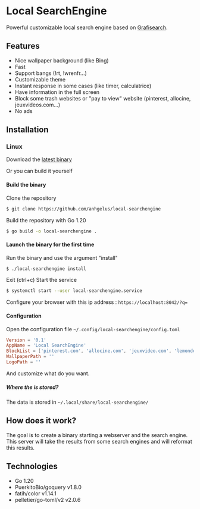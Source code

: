 # Local SearchEngine

Powerful customizable local search engine based on [Grafisearch](https://github.com/Grafikart/grafisearch).

## Features

- Nice wallpaper background (like Bing)
- Fast
- Support bangs (!rt, !wrenfr...)
- Customizable theme
- Instant response in some cases (like timer, calculatrice)
- Have information in the full screen
- Block some trash websites or "pay to view" website (pinterest, allocine, jeuxvideos.com...)
- No ads

## Installation

### Linux

Download the [latest binary](https://github.com/anhgelus/local-searchengine/releases/latest)

Or you can build it yourself

#### Build the binary

Clone the repository
```bash
$ git clone https://github.com/anhgelus/local-searchengine 
```

Build the repository with Go 1.20
```bash
$ go build -o local-searchengine .
```
#### Launch the binary for the first time

Run the binary and use the argument "install"
```bash
$ ./local-searchengine install
```

Exit (ctrl+c)
Start the service
```bash
$ systemctl start --user local-searchengine.service
```

Configure your browser with this ip address : `https://localhost:8042/?q=`

#### Configuration

Open the configuration file `~/.config/local-searchengine/config.toml`
```toml
Version = '0.1'
AppName = 'Local SearchEngine'
BlockList = ['pinterest.com', 'allocine.com', 'jeuxvideo.com', 'lemonde.fr', 'w3schools.com', 'pinterest.fr']
WallpaperPath = ''
LogoPath = ''
```

And customize what do you want.

##### Where the is stored?

The data is stored in `~/.local/share/local-searchengine/`

## How does it work?

The goal is to create a binary starting a webserver and the search engine. 
This server will take the results from some search engines and will reformat this results.

## Technologies

- Go 1.20
- PuerkitoBio/goquery v1.8.0
- fatih/color v1.14.1
- pelletier/go-toml/v2 v2.0.6

